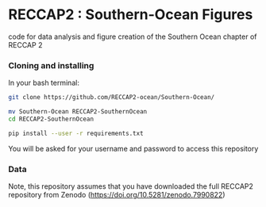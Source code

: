 # RECCAP2 : Southern-Ocean Figures
code for data analysis and figure creation of the Southern Ocean chapter of RECCAP 2

### Cloning and installing

In your bash terminal:
```bash
git clone https://github.com/RECCAP2-ocean/Southern-Ocean/

mv Southern-Ocean RECCAP2-SouthernOcean
cd RECCAP2-SouthernOcean

pip install --user -r requirements.txt
```
You will be asked for your username and password to access this repository

### Data

Note, this repository assumes that you have downloaded the full RECCAP2 repository from Zenodo (https://doi.org/10.5281/zenodo.7990822)
